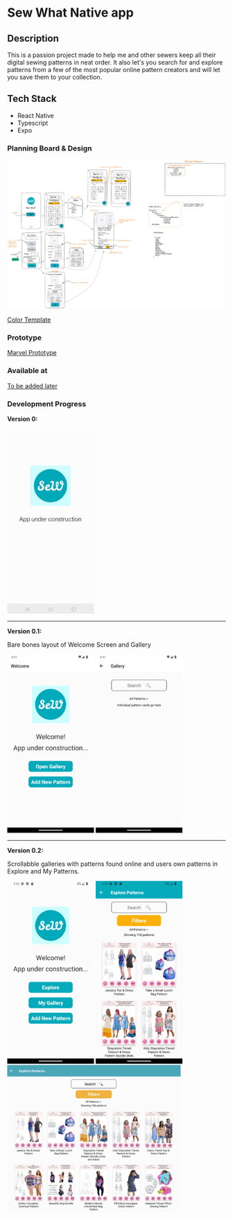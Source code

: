 # Sew What Native app

## Description

  This is a passion project made to help me and other sewers keep all their digital sewing patterns in neat order.
  It also let's you search for and explore patterns from a few of the most popular online pattern creators and will let you save them to your collection.

## Tech Stack

- React Native
- Typescript
- Expo

### Planning Board & Design

![Excalidraw Board](./assets/sew-what-planning.png)

[Color Template](https://huemint.com/website-1/#palette=fdfdfd-05aabc-f8ae06)

### Prototype

[Marvel Prototype](https://marvelapp.com/prototype/9f97jii/screen/91074177)

### Available at

[To be added later](.)

### Development Progress

**Version 0:**

<img alt="Screenshot Version 0" src="./assets/sewVersion0.jpg" width="200px"/>

<hr>

**Version 0.1:**

Bare bones layout of Welcome Screen and Gallery

<img alt="Screenshot Welcome V 0.1" src="./assets/sewWelcome01.png" width="200px"/>
<img alt="Screenshot Gallery V 0.1" src="./assets/sewGallery01.png" width="200px"/>

<hr>

**Version 0.2:**

 Scrollabble galleries with patterns found online and users own patterns in Explore and My Patterns.

<img alt="Screenshot Welcome V 0.2" src="./assets/sewVersion02-home.png" width="200px"/>
<img alt="Screenshot Gallery V 0.2" src="./assets/sewVersion02-gallery.png" width="200px"/>
<img alt="Screenshot Gallery V 0.2" src="./assets/sewVersion02-galleryWeb.png" width="400px"/>
